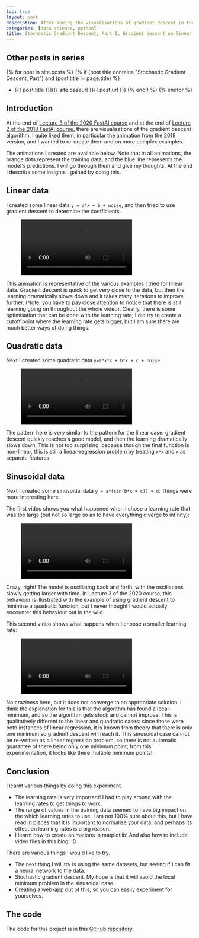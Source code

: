 ```yaml
---
toc: true
layout: post
description: After seeing the visualisations of gradient descent in the FastAI course, I thought I'd try to create my own. I start by looking at gradient descent applied to linear, quadratic and sinusoidal data. 
categories: [data science, python]
title: Stochastic Gradient Descent, Part I, Gradient descent on linear, quadratic and sinusoidal data
---
```

## Other posts in series
{% for post in site.posts %}
{% if (post.title contains "Stochastic Gradient Descent, Part") and (post.title != page.title) %}
* [{{ post.title }}]({{ site.baseurl }}{{ post.url }})
{% endif %}
{% endfor %}


## Introduction
At the end of [Lecture 3 of the 2020 FastAI course](https://youtu.be/5L3Ao5KuCC4?t=7244) and at the end of [Lecture 2 of the 2018 FastAI course](https://youtu.be/ccMHJeQU4Qw?t=6394), there are visualisations of the gradient descent algorithm. I quite liked them, in particular the animation from the 2018 version, and I wanted to re-create them and on more complex examples.

The animations I created are available below. Note that in all animations, the orange dots represent the training data, and the blue line represents the model's predictions. I will go through them and give my thoughts. At the end I describe some insights I gained by doing this.

## Linear data
I created some linear data `y = a*x + b + noise`, and then tried to use gradient descent to determine the coefficients.

<figure class="video_container">
  <video controls="true" allowfullscreen="true">
    <source src="{{ site.baseurl }}/images/sgd1_linear_1.mp4" type="video/mp4">
  </video>
</figure>

This animation is representative of the various examples I tried for linear data. Gradient descent is quick to get very close to the data, but then the learning dramatically slows down and it takes many iterations to improve further. (Note, you have to pay close attention to notice that there is still learning going on throughout the whole video).  Clearly, there is some optimisation that can be done with the learning rate; I did try to create a cutoff point where the learning rate gets bigger, but I am sure there are much better ways of doing things.



## Quadratic data
Next I created some quadratic data `y=a*x*x + b*x + c + noise`.

<figure class="video_container">
  <video controls="true" allowfullscreen="true">
    <source src="{{ site.baseurl }}/images/sgd1_quadratic_1.mp4" type="video/mp4">
  </video>
</figure>

The pattern here is very similar to the pattern for the linear case: gradient descent quickly reaches a good model, and then the learning dramatically slows down. This is not too surprising, because though the final function is non-linear, this is still a linear-regression problem by treating `x*x` and `x` as separate features.



## Sinusoidal data
Next I created some sinusoidal data `y = a*(sin(b*x + c)) + d`. Things were more interesting here.

The first video shows you what happened when I chose a learning rate that was too large (but not so large so as to have everything diverge to infinity):

<figure class="video_container">
  <video controls="true" allowfullscreen="true">
    <source src="{{ site.baseurl }}/images/sgd1_sin_1.mp4" type="video/mp4">
  </video>
</figure>

Crazy, right! The model is oscillating back and forth, with the oscillations slowly getting larger with time. In Lecture 3 of the 2020 course, this behaviour is illustrated with the example of using gradient descent to minimise a quadratic function, but I never thought I would actually encounter this behaviour out in the wild.


This second video shows what happens when I choose a smaller learning rate:

<figure class="video_container">
  <video controls="true" allowfullscreen="true">
    <source src="{{ site.baseurl }}/images/sgd1_sin_2.mp4" type="video/mp4">
  </video>
</figure>

No craziness here, but it does not converge to an appropriate solution. I think the explanation for this is that the algorithm has found a local-minimum, and so the algorithm gets stuck and cannot improve.  This is qualitatively different to the linear and quadratic cases: since those were both instances of linear regression, it is known from theory that there is only one minimum so gradient descent will reach it. This sinusoidal case cannot be re-written as a linear regression problem, so there is not automatic guarantee of there being only one minimum point; from this experimentation, it looks like there multiple minimum points!


## Conclusion
I learnt various things by doing this experiment.

* The learning rate is very important! I had to play around with the learning rates to get things to work.
* The range of values in the training data seemed to have big impact on the which learning rates to use. I am not 100% sure about this, but I have read in places that it is important to normalise your data, and perhaps its effect on learning rates is a big reason.
* I learnt how to create animations in matplotlib! And also how to include video files in this blog. :D

There are various things I would like to try.

* The next thing I will try is using the same datasets, but seeing if I can fit a neural network to the data.
* Stochastic gradient descent. My hope is that it will avoid the local minimum problem in the sinusoidal case.
* Creating a web-app out of this, so you can easily experiment for yourselves.


## The code
The code for this project is in this [GitHub repository](https://github.com/Lovkush-A/pytorch_sgd).
